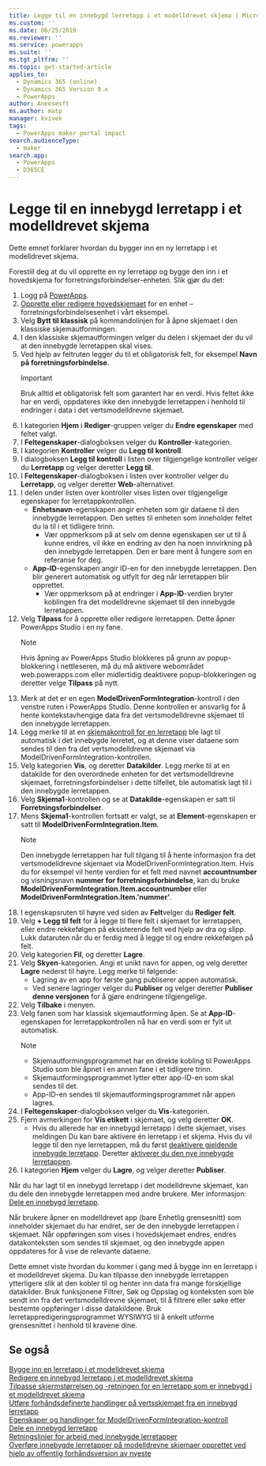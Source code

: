```yaml
---
title: Legge til en innebygd lerretapp i et modelldrevet skjema | MicrosoftDocs
ms.custom: ''
ms.date: 06/25/2019
ms.reviewer: ''
ms.service: powerapps
ms.suite: ''
ms.tgt_pltfrm: ''
ms.topic: get-started-article
applies_to:
  - Dynamics 365 (online)
  - Dynamics 365 Version 9.x
  - PowerApps
author: Aneesmsft
ms.author: matp
manager: kvivek
tags:
  - PowerApps maker portal impact
search.audienceType:
  - maker
search.app:
  - PowerApps
  - D365CE
---
```


# <a name="add-an-embedded-canvas-app-on-a-model-driven-form"></a>Legge til en innebygd lerretapp i et modelldrevet skjema
Dette emnet forklarer hvordan du bygger inn en ny lerretapp i et modelldrevet skjema.

Forestill deg at du vil opprette en ny lerretapp og bygge den inn i et hovedskjema for forretningsforbindelser-enheten. Slik gjør du det: 

1.  Logg på [PowerApps](https://web.powerapps.com/?utm_source=padocs&utm_medium=linkinadoc&utm_campaign=referralsfromdoc).
2.  [Opprette eller redigere hovedskjemaet](create-and-edit-forms.md) for en enhet – forretningsforbindelsesenhet i vårt eksempel. 
3.  Velg **Bytt til klassisk** på kommandolinjen for å åpne skjemaet i den klassiske skjemautformingen.
4.  I den klassiske skjemautformingen velger du delen i skjemaet der du vil at den innebygde lerretappen skal vises.
5.  Ved hjelp av feltruten legger du til et obligatorisk felt, for eksempel **Navn på forretningsforbindelse**.
      > [!IMPORTANT]
      > Bruk alltid et obligatorisk felt som garantert har en verdi. Hvis feltet ikke har en verdi, oppdateres ikke den innebygde lerretappen i henhold til endringer i data i det vertsmodelldrevne skjemaet.
6.  I kategorien **Hjem** i **Rediger**-gruppen velger du **Endre egenskaper** med feltet valgt.
7.  I **Feltegenskaper**-dialogboksen velger du **Kontroller**-kategorien.
8.  I kategorien **Kontroller** velger du **Legg til kontroll**.
9.  I dialogboksen **Legg til kontroll** i listen over tilgjengelige kontroller velger du **Lerretapp** og velger deretter **Legg til**.
10. I **Feltegenskaper**-dialogboksen i listen over kontroller velger du **Lerretapp**, og velger deretter **Web**-alternativet.
11. I delen under listen over kontroller vises listen over tilgjengelige egenskaper for lerretappkontrollen.
     - **Enhetsnavn**-egenskapen angir enheten som gir dataene til den innebygde lerretappen. Den settes til enheten som inneholder feltet du la til i et tidligere trinn.
         - Vær oppmerksom på at selv om denne egenskapen ser ut til å kunne endres, vil ikke en endring av den ha noen innvirkning på den innebygde lerretappen. Den er bare ment å fungere som en referanse for deg.
     - **App-ID**-egenskapen angir ID-en for den innebygde lerretappen. Den blir generert automatisk og utfylt for deg når lerretappen blir opprettet.
         - Vær oppmerksom på at endringer i **App-ID**-verdien bryter koblingen fra det modelldrevne skjemaet til den innebygde lerretappen.
12. Velg **Tilpass** for å opprette eller redigere lerretappen. Dette åpner PowerApps Studio i en ny fane.
       > [!NOTE]
       > Hvis åpning av PowerApps Studio blokkeres på grunn av popup-blokkering i nettleseren, må du må aktivere webområdet web.powerapps.com eller midlertidig deaktivere popup-blokkeringen og deretter velge **Tilpass** på nytt.
13. Merk at det er en egen **ModelDrivenFormIntegration**-kontroll i den venstre ruten i PowerApps Studio. Denne kontrollen er ansvarlig for å hente kontekstavhengige data fra det vertsmodelldrevne skjemaet til den innebygde lerretappen.
14. Legg merke til at en [skjemakontroll for en lerretapp](../canvas-apps/controls/control-form-detail.md) ble lagt til automatisk i det innebygde lerretet, og at denne viser dataene som sendes til den fra det vertsmodelldrevne skjemaet via ModelDrivenFormIntegration-kontrollen. 
15. Velg kategorien **Vis**, og deretter **Datakilder**. Legg merke til at en datakilde for den overordnede enheten for det vertsmodelldrevne skjemaet, forretningsforbindelser i dette tilfellet, ble automatisk lagt til i den innebygde lerretappen.
16. Velg **Skjema1**-kontrollen og se at **Datakilde**-egenskapen er satt til **Forretningsforbindelser**.
17. Mens **Skjema1**-kontrollen fortsatt er valgt, se at **Element**-egenskapen er satt til **ModelDrivenFormIntegration.Item**.
    > [!NOTE]
    > Den innebygde lerretappen har full tilgang til å hente informasjon fra det vertsmodelldrevne skjemaet via ModelDrivenFormIntegration.Item. Hvis du for eksempel vil hente verdien for et felt med navnet **accountnumber** og visningsnavn **nummer for forretningsforbindelse**, kan du bruke **ModelDrivenFormIntegration.Item.accountnumber** eller **ModelDrivenFormIntegration.Item.'nummer'**.
18. I egenskapsruten til høyre ved siden av **Felt**velger du **Rediger felt**.
19. Velg **+ Legg til felt** for å legge til flere felt i skjemaet for lerretappen, eller endre rekkefølgen på eksisterende felt ved hjelp av dra og slipp. Lukk dataruten når du er ferdig med å legge til og endre rekkefølgen på felt.
20. Velg kategorien **Fil**, og deretter **Lagre**.
21. Velg **Skyen**-kategorien. Angi et unikt navn for appen, og velg deretter **Lagre** nederst til høyre. Legg merke til følgende: 
    -  Lagring av en app for første gang publiserer appen automatisk.
      -  Ved senere lagringer velger du **Publiser** og velger deretter **Publiser denne versjonen** for å gjøre endringene tilgjengelige.
22. Velg **Tilbake** i menyen.
23. Velg fanen som har klassisk skjemautforming åpen. Se at **App-ID**-egenskapen for lerretappkontrollen nå har en verdi som er fylt ut automatisk.
    > [!NOTE]
    > - Skjemautformingsprogrammet har en direkte kobling til PowerApps Studio som ble åpnet i en annen fane i et tidligere trinn.
    > - Skjemautformingsprogrammet lytter etter app-ID-en som skal sendes til det. 
    > - App-ID-en sendes til skjemautformingsprogrammet når appen lagres.
24. I **Feltegenskaper**-dialogboksen velger du **Vis**-kategorien.
25. Fjern avmerkingen for **Vis etikett** i skjemaet, og velg deretter **OK**.
    -   Hvis du allerede har en innebygd lerretapp i dette skjemaet, vises meldingen Du kan bare aktivere én lerretapp i et skjema. Hvis du vil legge til den nye lerretappen, må du først [deaktivere gjeldende innebygde lerretapp](embedded-canvas-app-guidelines.md#disable-an-embedded-canvas-app). Deretter [aktiverer du den nye innebygde lerretappen](embedded-canvas-app-guidelines.md#enable-an-embedded-canvas-app).
26. I kategorien **Hjem** velger du **Lagre**, og velger deretter **Publiser**.

Når du har lagt til en innebygd lerretapp i det modelldrevne skjemaet, kan du dele den innebygde lerretappen med andre brukere. Mer informasjon: [Dele en innebygd lerretapp](share-embedded-canvas-app.md).

Når brukere åpner en modelldrevet app (bare Enhetlig grensesnitt) som inneholder skjemaet du har endret, ser de den innebygde lerretappen i skjemaet. Når oppføringen som vises i hovedskjemaet endres, endres datakonteksten som sendes til skjemaet, og den innebygde appen oppdateres for å vise de relevante dataene.

Dette emnet viste hvordan du kommer i gang med å bygge inn en lerretapp i et modelldrevet skjema. Du kan tilpasse den innebygde lerretappen ytterligere slik at den kobler til og henter inn data fra mange forskjellige datakilder. Bruk funksjonene Filtrer, Søk og Oppslag og konteksten som ble sendt inn fra det vertsmodelldrevne skjemaet, til å filtrere eller søke etter bestemte oppføringer i disse datakildene. Bruk lerretappredigeringsprogrammet WYSIWYG til å enkelt utforme grensesnittet i henhold til kravene dine.

## <a name="see-also"></a>Se også
[Bygge inn en lerretapp i et modelldrevet skjema](embed-canvas-app-in-form.md) <br />
[Redigere en innebygd lerretapp i et modelldrevet skjema](embedded-canvas-app-edit-classic-designer.md) <br />
[Tilpasse skjermstørrelsen og -retningen for en lerretapp som er innebygd i et modelldrevet skjema](embedded-canvas-app-customize-screen.md) <br />
[Utføre forhåndsdefinerte handlinger på vertsskjemaet fra en innebygd lerretapp](embedded-canvas-app-actions.md) <br />
[Egenskaper og handlinger for ModelDrivenFormIntegration-kontroll](embedded-canvas-app-properties-actions.md) <br />
[Dele en innebygd lerretapp](share-embedded-canvas-app.md) <br />
[Retningslinjer for arbeid med innebygde lerretapper](embedded-canvas-app-guidelines.md) <br />
[Overføre innebygde lerretapper på modelldrevne skjemaer opprettet ved hjelp av offentlig forhåndsversjon av nyeste](embedded-canvas-app-migrate-from-preview.md) <br />

